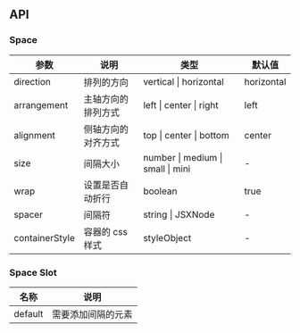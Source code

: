 ## API

### Space

| 参数           | 说明               | 类型                              | 默认值     |
| -------------- | ------------------ | --------------------------------- | ---------- |
| direction      | 排列的方向         | vertical \| horizontal            | horizontal |
| arrangement    | 主轴方向的排列方式 | left \| center \| right           | left       |
| alignment      | 侧轴方向的对齐方式 | top \| center \| bottom           | center     |
| size           | 间隔大小           | number \| medium \| small \| mini | -          |
| wrap           | 设置是否自动折行   | boolean                           | true       |
| spacer         | 间隔符             | string \| JSXNode                 | -          |
| containerStyle | 容器的 css 样式    | styleObject                       | -          |

### Space Slot

| 名称    | 说明               |
| ------- | ------------------ |
| default | 需要添加间隔的元素 |
